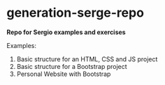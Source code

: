 # generation-serge-repo
<p><b>Repo for Sergio examples and exercises</b></p>

Examples:
<ol>
    <li>Basic structure for an HTML, CSS and JS project</li>
    <li>Basic structure for a Bootstrap project</li>
    <li>Personal Website with Bootstrap</li>
</ol>